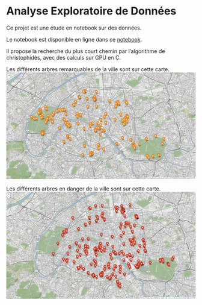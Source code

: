 # Analyse Exploratoire de Données

Ce projet est une étude en notebook sur des données.

Le notebook est disponible en ligne dans ce [notebook](main.ipynb).

Il propose la recherche du plus court chemin par l’algorithme de christophidès, avec des calculs sur GPU en C.

Les différents arbres remarquables de la ville sont sur cette carte.
[![](maps/screenshot_remarkability.png)]()

Les différents arbres en danger de la ville sont sur cette carte.
[![](maps/screenshot_danger.png)]()

